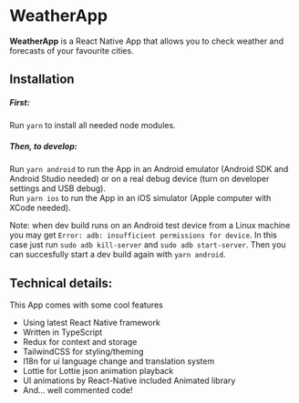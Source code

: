 # WeatherApp

**WeatherApp** is a React Native App that allows you to check weather and forecasts of your favourite cities.

## Installation

##### First:

Run `yarn` to install all needed node modules.

##### Then, to develop:

Run `yarn android` to run the App in an Android emulator (Android SDK and Android Studio needed) or on a real debug device (turn on developer settings and USB debug).<br/>
Run `yarn ios` to run the App in an iOS simulator (Apple computer with XCode needed).<br/>

Note: when dev build runs on an Android test device from a Linux machine you may get `Error: adb: insufficient permissions for device`. In this case just run `sudo adb kill-server` and `sudo adb start-server`. Then you can succesfully start a dev build again with `yarn android`.

## Technical details:

This App comes with some cool features

<ul>
<li>Using latest React Native framework</li>
<li>Written in TypeScript</li>
<li>Redux for context and storage</li>
<li>TailwindCSS for styling/theming</li>
<li>I18n for ui language change and translation system</li>
<li>Lottie for Lottie json animation playback</li>
<li>UI animations by React-Native included Animated library</li>
<li>And... well commented code!</li>
</ul>
